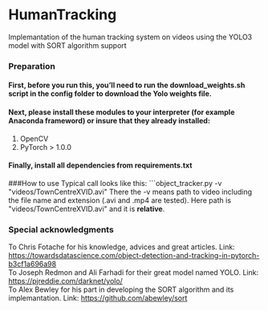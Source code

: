 # HumanTracking
Implemantation of the human tracking system on videos using the YOLO3 model with SORT algorithm support 
### Preparation  
#### First, before you run this, you’ll need to run the download_weights.sh script in the config folder to download the Yolo weights file.
#### Next, please install these modules to your interpreter (for example Anaconda frameword) or insure that they already installed:
1) OpenCV  
2) PyTorch > 1.0.0      
#### Finally, install all dependencies from requirements.txt  
###How to use
Typical call looks like this: ```object_tracker.py -v "videos/TownCentreXVID.avi"
There the -v means path to video including the file name and extension (.avi and .mp4 are tested). Here path is "videos/TownCentreXVID.avi" and it is <b>relative</b>.

### Special acknowledgments
To Chris Fotache for his knowledge, advices and great articles. Link: https://towardsdatascience.com/object-detection-and-tracking-in-pytorch-b3cf1a696a98  
To Joseph Redmon and Ali Farhadi for their great model named YOLO. Link: https://pjreddie.com/darknet/yolo/  
To Alex Bewley for his part in developing the SORT algorithm and its implemantation. Link: https://github.com/abewley/sort
